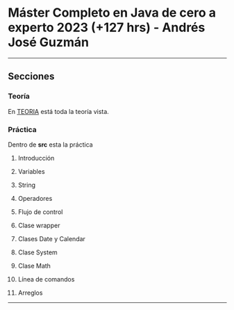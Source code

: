 # Máster Completo en Java de cero a experto 2023 (+127 hrs) - Andrés José Guzmán

---

## Secciones

### Teoría


En [TEORIA](https://github.com/eugenia1984/masterCompletoEnJava/blob/main/TEORIA.md) está toda la teoría vista.

###  Práctica

Dentro de **src** esta la práctica

1. Introducción

2. Variables

3. String

4. Operadores

5. Flujo de control

6. Clase wrapper

8. Clases Date y Calendar

9. Clase System

10.  Clase Math

11. Línea de comandos

12. Arreglos

---
